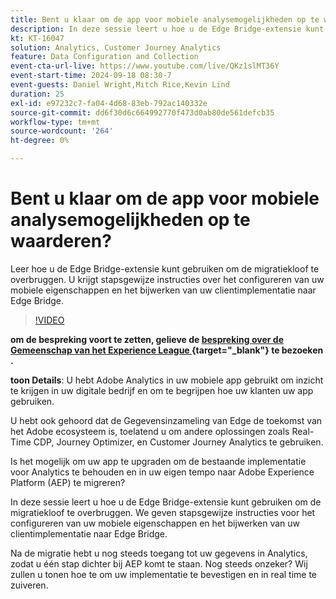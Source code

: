 ```yaml
---
title: Bent u klaar om de app voor mobiele analysemogelijkheden op te waarderen?
description: In deze sessie leert u hoe u de Edge Bridge-extensie kunt gebruiken om de migratiekloof te overbruggen. U krijgt stapsgewijze instructies over het configureren van uw mobiele eigenschappen en het bijwerken van uw clientimplementatie naar Edge Bridge.
kt: KT-16047
solution: Analytics, Customer Journey Analytics
feature: Data Configuration and Collection
event-cta-url-live: https://www.youtube.com/live/QKz1slMT36Y
event-start-time: 2024-09-18 08:30-7
event-guests: Daniel Wright,Mitch Rice,Kevin Lind
duration: 25
exl-id: e97232c7-fa04-4d68-83eb-792ac140332e
source-git-commit: dd6f30d6c664992770f473d0ab80de561defcb35
workflow-type: tm+mt
source-wordcount: '264'
ht-degree: 0%

---
```


# Bent u klaar om de app voor mobiele analysemogelijkheden op te waarderen?

Leer hoe u de Edge Bridge-extensie kunt gebruiken om de migratiekloof te overbruggen. U krijgt stapsgewijze instructies over het configureren van uw mobiele eigenschappen en het bijwerken van uw clientimplementatie naar Edge Bridge.

>[!VIDEO](https://video.tv.adobe.com/v/3434575/?quality=12&learn=on)

**om de bespreking voort te zetten, gelieve de [ bespreking over de Gemeenschap van het Experience League ](https://experienceleaguecommunities.adobe.com/t5/adobe-experience-platform/experience-league-live-post-session-discussion-are-you-ready-to/m-p/704990#M550){target="_blank"} te bezoeken .**


**toon Details**:
U hebt Adobe Analytics in uw mobiele app gebruikt om inzicht te krijgen in uw digitale bedrijf en om te begrijpen hoe uw klanten uw app gebruiken.

U hebt ook gehoord dat de Gegevensinzameling van Edge de toekomst van het Adobe ecosysteem is, toelatend u om andere oplossingen zoals Real-Time CDP, Journey Optimizer, en Customer Journey Analytics te gebruiken.

Is het mogelijk om uw app te upgraden om de bestaande implementatie voor Analytics te behouden en in uw eigen tempo naar Adobe Experience Platform (AEP) te migreren?

In deze sessie leert u hoe u de Edge Bridge-extensie kunt gebruiken om de migratiekloof te overbruggen. We geven stapsgewijze instructies voor het configureren van uw mobiele eigenschappen en het bijwerken van uw clientimplementatie naar Edge Bridge.

Na de migratie hebt u nog steeds toegang tot uw gegevens in Analytics, zodat u één stap dichter bij AEP komt te staan. Nog steeds onzeker? Wij zullen u tonen hoe te om uw implementatie te bevestigen en in real time te zuiveren.
